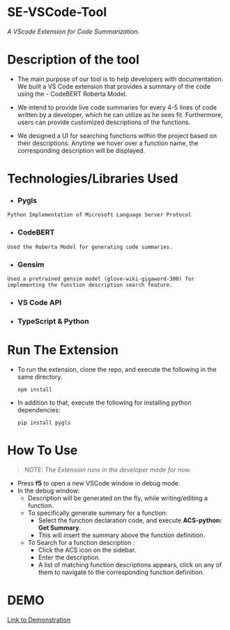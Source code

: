 # SE-VSCode-Tool

_A VScode Extension for Code Summarization._

# Description of the tool

- The main purpose of our tool is to help developers with documentation. We built a VS Code extension that provides a summary of the code using the - CodeBERT Roberta Model.

- We intend to provide live code summaries for every 4-5 lines of code written by a developer, which he can utilize as he sees fit. Furthermore, users can provide customized descriptions of the functions. 

- We designed a UI for searching functions within the project based on their descriptions. Anytime we hover over a function name, the corresponding description will be displayed.


# Technologies/Libraries Used

-   ### Pygls
```
Python Implementation of Microsoft Language Server Protocol
```
-   ### CodeBERT
```
Used the Roberta Model for generating code summaries.
```
-   ### Gensim 
```
Used a pretrained gensim model (glove-wiki-gigaword-300) for implementing the function description search feature.
```
-   ### VS Code API
-   ### TypeScript & Python



# Run The Extension


-   To run the extension, clone the repo, and execute the following in the same directory.
    ```
    npm install 
    ```
-   In addition to that, execute the following for installing python dependencies:
    ```
    pip install pygls
    ```

# How To Use
> NOTE: _The Extension runs in the developer mode for now._

* Press **f5** to open a new VSCode window in debug mode.
* In the debug window: 
    * Description will be generated on the fly, while writing/editing a function.
    * To specifically generate summary for a function:
        * Select the function declaration code, and execute **ACS-python: Get Summary**.
        * This will insert the summary above the function definition.
    * To Search for a function description :
        * Click the ACS icon on the sidebar. 
        * Enter the description.
        * A list of matching function descriptions appears, click on any of them to navigate to the corresponding function definition.

# DEMO
[Link to Demonstration](https://drive.google.com/file/d/1CjQBl-2XjnfLyBKYqi5PyJr-QEvf-6j6/view?usp=sharing)

